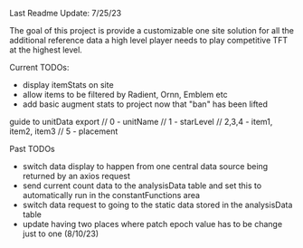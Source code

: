Last Readme Update: 7/25/23

The goal of this project is provide a customizable one site solution for all the additional reference data a high level player needs to play competitive TFT at the highest level.

Current TODOs:
- display itemStats on site
- allow items to be filtered by Radient, Ornn, Emblem etc
- add basic augment stats to project now that "ban" has been lifted


guide to unitData export
// 0 - unitName
// 1 - starLevel
// 2,3,4 - item1, item2, item3
// 5 - placement

Past TODOs
- switch data display to happen from one central data source being returned by an axios request
- send current count data to the analysisData table and set this to automatically run in the constantFunctions area
- switch data request to going to the static data stored in the analysisData table
- update having two places where patch epoch value has to be change just to one (8/10/23)